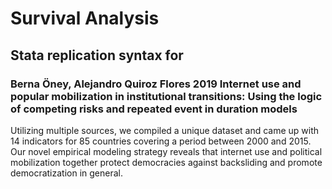 # Survival Analysis
## Stata replication syntax for 
### Berna Öney, Alejandro Quiroz Flores 2019 Internet use and popular mobilization in institutional transitions: Using the logic of competing risks and repeated event in duration models

Utilizing multiple sources, we compiled a unique dataset and came up with 14 indicators for 85 countries covering a period between 2000 and 2015. Our novel empirical modeling strategy reveals that internet use and political mobilization together protect democracies against backsliding and promote democratization in general.